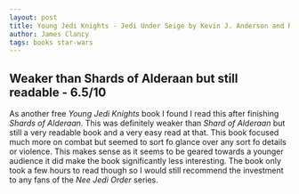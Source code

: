 ```yaml
---
layout: post
title: Young Jedi Knights - Jedi Under Seige by Kevin J. Anderson and Rebecca Moesta
author: James Clancy
tags: books star-wars
---
```


## Weaker than Shards of Alderaan but still readable - 6.5/10

As another free _Young Jedi Knights_ book I found I read this after finishing _Shards of Alderaan_. This was definitely weaker than _Shard of Alderaan_ but still a very readable book and a very easy read at that. This book focused much more on combat but seemed to sort fo glance over any sort fo details or violence. This makes sense as it seems to be geared towards a younger audience it did make the book significantly less interesting. The book only took a few hours to read though so I would still recommend the investment to any fans of the _Nee Jedi Order_ series.